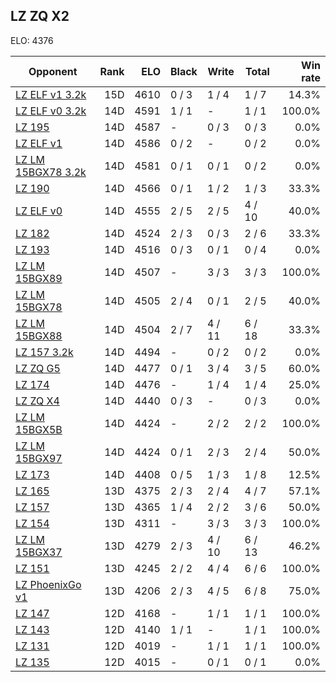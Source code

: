 ## LZ ZQ X2 ##

ELO: 4376

Opponent | Rank | ELO | Black | Write | Total | Win rate
---------|-----:|----:|-------|-------|-------|-------:
[LZ ELF v1 3.2k](LZ%20ELF%20v1%203.2k.md) | 15D | 4610 | 0 / 3 | 1 / 4 | 1 / 7 | 14.3%
[LZ ELF v0 3.2k](LZ%20ELF%20v0%203.2k.md) | 14D | 4591 | 1 / 1 | - | 1 / 1 | 100.0%
[LZ 195](LZ%20195.md) | 14D | 4587 | - | 0 / 3 | 0 / 3 | 0.0%
[LZ ELF v1](LZ%20ELF%20v1.md) | 14D | 4586 | 0 / 2 | - | 0 / 2 | 0.0%
[LZ LM 15BGX78 3.2k](LZ%20LM%2015BGX78%203.2k.md) | 14D | 4581 | 0 / 1 | 0 / 1 | 0 / 2 | 0.0%
[LZ 190](LZ%20190.md) | 14D | 4566 | 0 / 1 | 1 / 2 | 1 / 3 | 33.3%
[LZ ELF v0](LZ%20ELF%20v0.md) | 14D | 4555 | 2 / 5 | 2 / 5 | 4 / 10 | 40.0%
[LZ 182](LZ%20182.md) | 14D | 4524 | 2 / 3 | 0 / 3 | 2 / 6 | 33.3%
[LZ 193](LZ%20193.md) | 14D | 4516 | 0 / 3 | 0 / 1 | 0 / 4 | 0.0%
[LZ LM 15BGX89](LZ%20LM%2015BGX89.md) | 14D | 4507 | - | 3 / 3 | 3 / 3 | 100.0%
[LZ LM 15BGX78](LZ%20LM%2015BGX78.md) | 14D | 4505 | 2 / 4 | 0 / 1 | 2 / 5 | 40.0%
[LZ LM 15BGX88](LZ%20LM%2015BGX88.md) | 14D | 4504 | 2 / 7 | 4 / 11 | 6 / 18 | 33.3%
[LZ 157 3.2k](LZ%20157%203.2k.md) | 14D | 4494 | - | 0 / 2 | 0 / 2 | 0.0%
[LZ ZQ G5](LZ%20ZQ%20G5.md) | 14D | 4477 | 0 / 1 | 3 / 4 | 3 / 5 | 60.0%
[LZ 174](LZ%20174.md) | 14D | 4476 | - | 1 / 4 | 1 / 4 | 25.0%
[LZ ZQ X4](LZ%20ZQ%20X4.md) | 14D | 4440 | 0 / 3 | - | 0 / 3 | 0.0%
[LZ LM 15BGX5B](LZ%20LM%2015BGX5B.md) | 14D | 4424 | - | 2 / 2 | 2 / 2 | 100.0%
[LZ LM 15BGX97](LZ%20LM%2015BGX97.md) | 14D | 4424 | 0 / 1 | 2 / 3 | 2 / 4 | 50.0%
[LZ 173](LZ%20173.md) | 14D | 4408 | 0 / 5 | 1 / 3 | 1 / 8 | 12.5%
[LZ 165](LZ%20165.md) | 13D | 4375 | 2 / 3 | 2 / 4 | 4 / 7 | 57.1%
[LZ 157](LZ%20157.md) | 13D | 4365 | 1 / 4 | 2 / 2 | 3 / 6 | 50.0%
[LZ 154](LZ%20154.md) | 13D | 4311 | - | 3 / 3 | 3 / 3 | 100.0%
[LZ LM 15BGX37](LZ%20LM%2015BGX37.md) | 13D | 4279 | 2 / 3 | 4 / 10 | 6 / 13 | 46.2%
[LZ 151](LZ%20151.md) | 13D | 4245 | 2 / 2 | 4 / 4 | 6 / 6 | 100.0%
[LZ PhoenixGo v1](LZ%20PhoenixGo%20v1.md) | 13D | 4206 | 2 / 3 | 4 / 5 | 6 / 8 | 75.0%
[LZ 147](LZ%20147.md) | 12D | 4168 | - | 1 / 1 | 1 / 1 | 100.0%
[LZ 143](LZ%20143.md) | 12D | 4140 | 1 / 1 | - | 1 / 1 | 100.0%
[LZ 131](LZ%20131.md) | 12D | 4019 | - | 1 / 1 | 1 / 1 | 100.0%
[LZ 135](LZ%20135.md) | 12D | 4015 | - | 0 / 1 | 0 / 1 | 0.0%
